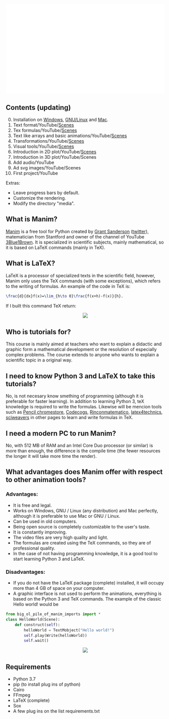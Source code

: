 <p align="center"><img src ="/_title.gif" /></p>

## Contents (updating)
0. Installation on [Windows](https://github.com/Elteoremadebeethoven/AnimacionesConManim/blob/master/Espa%C3%B1ol/0_instalacion/windows/INSTRUCCIONES.md), [GNU/Linux](https://github.com/Elteoremadebeethoven/AnimacionesConManim/blob/master/Espa%C3%B1ol/0_instalacion/gnuLinux/INSTRUCCIONES.md) and [Mac](https://github.com/Elteoremadebeethoven/AnimacionesConManim/blob/master/Espa%C3%B1ol/0_instalacion/macOS/INSTRUCCIONES.md).
1. Text format/YouTube/[Scenes](https://github.com/Elteoremadebeethoven/AnimacionesConManim/blob/master/Espa%C3%B1ol/1_formato_textos/ESCENAS.md)
2. Tex formulas/YouTube/[Scenes](https://github.com/Elteoremadebeethoven/AnimacionesConManim/blob/master/Espa%C3%B1ol/extras/formulas_tex/ESCENA.md)
3. Text like arrays and basic animations/YouTube/[Scenes](https://github.com/Elteoremadebeethoven/AnimacionesConManim/blob/master/Espa%C3%B1ol/2_efectos_arreglos_texto/ESCENAS.md)
4. Transformations/YouTube/[Scenes](https://github.com/Elteoremadebeethoven/AnimacionesConManim/blob/master/Espa%C3%B1ol/3_transformaciones_texto/ESCENAS.md)
5. Visual tools/YouTube/[Scenes](https://github.com/Elteoremadebeethoven/AnimacionesConManim/blob/master/Espa%C3%B1ol/4_herramientas_visuales/ESCENAS.md)
6. Introduction in 2D plot/YouTube/[Scenes](https://github.com/Elteoremadebeethoven/AnimacionesConManim/blob/master/Espa%C3%B1ol/5_introducci%C3%B3n_gr%C3%A1ficas/ESCENAS.md)
7. Introduction in 3D plot/YouTube/Scenes
8. Add audio/YouTube
9. Ad svg images/YouTube/Scenes
10. First project/YouTube

Extras:
* Leave progress bars by default.
* Customize the rendering.
* Modify the directory "media".

## What is Manim?
[Manim](https://github.com/3b1b/manim) is a free tool for Python created by [Grant Sanderson](http://www.3blue1brown.com/) ([twitter](https://twitter.com/3blue1brown?lang=es)), matematician from Stantford and owner of the channel of YouTube [3Blue1Brown](https://www.youtube.com/channel/UCYO_jab_esuFRV4b17AJtAw). It is specialized in scientific subjects, mainly mathematical, so it is based on LaTeX commands (mainly in TeX).

## What is LaTeX?
LaTeX is a processor of specialized texts in the scientific field, however, Manim only uses the TeX commands (with some exceptions), which refers to the writing of formulas. An example of the code in TeX is:
```latex
\frac{d}{dx}f(x)=\lim_{h\to 0}\frac{f(x+h)-f(x)}{h}.
```
If I built this command TeX return:
<p align="center"><img src ="https://raw.githubusercontent.com/Elteoremadebeethoven/AnimacionesConManim/master/TeX.png" /></p>

## Who is tutorials for?
This course is mainly aimed at teachers who want to explain a didactic and graphic form a mathematical development or the resolution of especially complex problems. The course extends to anyone who wants to explain a scientific topic in a original way.

## I need to know Python 3 and LaTeX to take this tutorials?
No, is not necesary know smething of programming (although it is preferable for faster learning). In addition to learning Python 3, teX knowledge is required to write the formulas. Likewise will be mencion tools such as [Pencil chromestore](http://s1.daumcdn.net/editor/fp/service_nc/pencil/Pencil_chromestore.html), [Codecogs](https://www.codecogs.com/latex/eqneditor.php), [Rinconmatematico](http://rinconmatematico.com/mathjax/), [latex4technics](https://www.latex4technics.com/), [sciweavers](http://www.sciweavers.org/free-online-latex-equation-editor) in other pages to learn and write formulas in TeX.

## I need a modern PC to run Manim?
No, with 512 MB of RAM and an Intel Core Duo processor (or similar) is more than enough, the difference is the compile time (the fewer resources the longer it will take more time the render).

## What advantages does Manim offer with respect to other animation tools?
### Advantages:
* It is free and legal.
* Works on Windows, GNU / Linux (any distribution) and Mac perfectly, although it is preferable to use Mac or GNU / Linux.
* Can be used in old computers.
* Being open source is completely customizable to the user's taste.
* It is constantly improving.
* The video files are very high quality and light.
* The formulas are created using the TeX commands, so they are of professional quality.
* In the case of not having programming knowledge, it is a good tool to start learning Python 3 and LaTeX.
### Disadvantages:
* If you do not have the LaTeX package (complete) installed, it will occupy more than 4 GB of space on your computer.
* A graphic interface is not used to perform the animations, everything is based on the Python 3 and TeX commands. The example of the classic Hello world! would be
```python
from big_ol_pile_of_manim_imports import *
class HelloWorld(Scene):
    def construct(self):
        helloWorld = TextMobject("Hello world!")
        self.play(Write(helloWorld))
        self.wait()
```
<p align="center"><img src ="https://raw.githubusercontent.com/Elteoremadebeethoven/AnimacionesConManim/master/HelloWorld.gif" /></p>

## Requirements
* Python 3.7
* pip (to install plug ins of python)
* Cairo
* FFmpeg
* LaTeX (complete)
* Sox
* A few plug ins on the list requirements.txt


